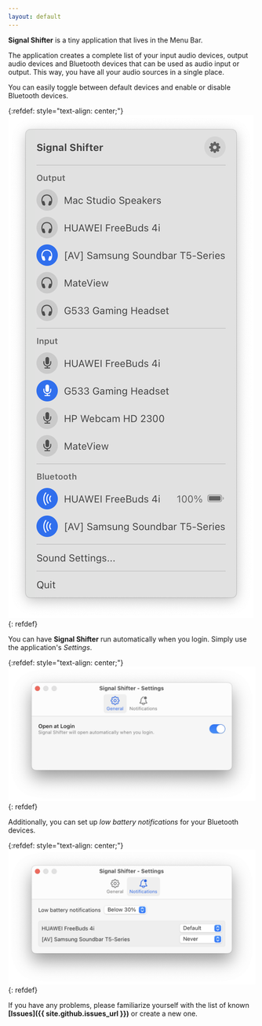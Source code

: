 ```yaml
---
layout: default
---
```


**Signal Shifter** is a tiny application that lives in the Menu Bar.

The application creates a complete list of your input audio devices, output audio devices and Bluetooth devices that can
be used as audio input or output. This way, you have all your audio sources in a single place.

You can easily toggle between default devices and enable or disable Bluetooth devices.

{:refdef: style="text-align: center;"}
![Menu](images/menu.png "Menu")
{: refdef}

You can have **Signal Shifter** run automatically when you login. Simply use the application's *Settings*.

{:refdef: style="text-align: center;"}
![Settings - General](images/settings-general.png "Settings - General")
{: refdef}

Additionally, you can set up *low battery notifications* for your Bluetooth devices.

{:refdef: style="text-align: center;"}
![Settings - Notifications](images/settings-notifications.png "Settings - Notifications")
{: refdef}

If you have any problems, please familiarize yourself with the list of known **[Issues]({{ site.github.issues_url }})**
or create a new one.
